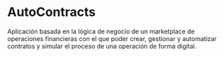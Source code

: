 # AutoContracts
Aplicación basada en la lógica de negocio de un marketplace de operaciones financieras con el que poder crear, gestionar y automatizar contratos y simular el proceso de una operación de forma digital.
